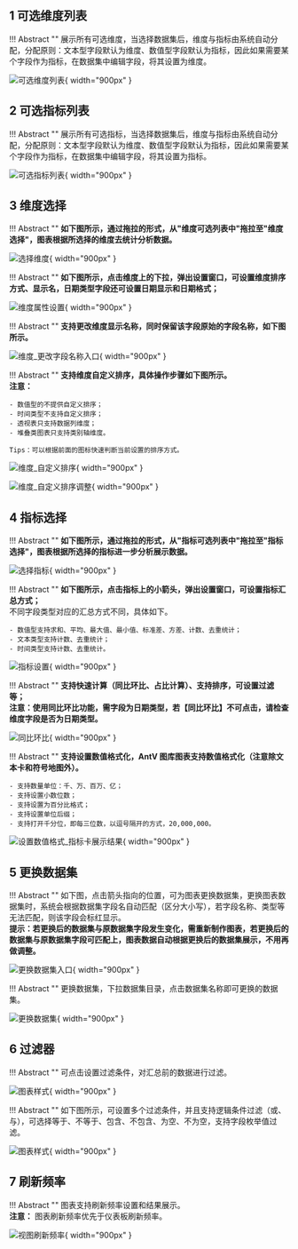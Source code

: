 ## 1 可选维度列表

!!! Abstract ""
    展示所有可选维度，当选择数据集后，维度与指标由系统自动分配，分配原则：文本型字段默认为维度、数值型字段默认为指标，因此如果需要某个字段作为指标，在数据集中编辑字段，将其设置为维度。

![可选维度列表](../../img/view_generation/2.0数据大屏维度可选框.png){ width="900px" }

## 2 可选指标列表

!!! Abstract ""
    展示所有可选指标，当选择数据集后，维度与指标由系统自动分配，分配原则：文本型字段默认为维度、数值型字段默认为指标，因此如果需要某个字段作为指标，在数据集中编辑字段，将其设置为指标。

![可选指标列表](../../img/view_generation/2.0数据大屏指标可选框.png){ width="900px" }

## 3 维度选择

!!! Abstract ""
    **如下图所示，通过拖拉的形式，从"维度可选列表中"拖拉至"维度选择"，图表根据所选择的维度去统计分析数据。**

![选择维度](../../img/view_generation/2.0数据大屏维度选择.png){ width="900px" }

!!! Abstract ""
    **如下图所示，点击维度上的下拉，弹出设置窗口，可设置维度排序方式、显示名，日期类型字段还可设置日期显示和日期格式；**

![维度属性设置](../../img/view_generation/2.0数据大屏维度排序.png){ width="900px" }

!!! Abstract ""
    **支持更改维度显示名称，同时保留该字段原始的字段名称，如下图所示。**

![维度_更改字段名称入口](../../img/view_generation/2.0数据大屏显示别名.png){ width="900px" }

!!! Abstract ""
    **支持维度自定义排序，具体操作步骤如下图所示。**  
    **注意：**

    - 数值型的不提供自定义排序；
    - 时间类型不支持自定义排序；
    - 透视表只支持数据列维度；
    - 堆叠类图表只支持类别轴维度。

    Tips：可以根据前面的图标快速判断当前设置的排序方式。


![维度_自定义排序](../../img/view_generation/2.0数据大屏选择自定义排序.png){ width="900px" }

![维度_自定义排序调整](../../img/view_generation/2.0数据大屏维度自定义排序.png){ width="900px" }


## 4 指标选择

!!! Abstract ""
    **如下图所示，通过拖拉的形式，从"指标可选列表中"拖拉至"指标选择"，图表根据所选择的指标进一步分析展示数据。**

![选择指标](../../img/view_generation/2.0数据大屏指标选择.png){ width="900px" }


!!! Abstract ""
    **如下图所示，点击指标上的小箭头，弹出设置窗口，可设置指标汇总方式；**  
    不同字段类型对应的汇总方式不同，具体如下。

    - 数值型支持求和、平均、最大值、最小值、标准差、方差、计数、去重统计；
    - 文本类型支持计数、去重统计；
    - 时间类型支持计数、去重统计。

![指标设置](../../img/view_generation/2.0数据大屏指标汇总方式.png){ width="900px" }


!!! Abstract ""
    **支持快速计算（同比环比、占比计算）、支持排序，可设置过滤等；**  
    **注意：使用同比环比功能，需字段为日期类型，若【同比环比】不可点击，请检查维度字段是否为日期类型。**

![同比环比](../../img/view_generation/2.0数据大屏指标快速计算.png){ width="900px" }

!!! Abstract ""
    **支持设置数值格式化，AntV 图库图表支持数值格式化（注意除文本卡和符号地图外）。**

    - 支持数量单位：千、万、百万、亿；
    - 支持设置小数位数；
    - 支持设置为百分比格式；
    - 支持设置单位后缀；
    - 支持打开千分位，即每三位数，以逗号隔开的方式，20,000,000。

![设置数值格式_指标卡展示结果](../../img/view_generation/2.0数据指标格式设置.png){ width="900px" }

## 5 更换数据集

!!! Abstract ""
    如下图，点击箭头指向的位置，可为图表更换数据集，更换图表数据集时，系统会根据数据集字段名自动匹配（区分大小写），若字段名称、类型等无法匹配，则该字段会标红显示。  
    **提示：若更换后的数据集与原数据集字段发生变化，需重新制作图表，若更换后的数据集与原数据集字段可匹配上，图表数据自动根据更换后的数据集展示，不用再做调整。**

![更换数据集入口](../../img/view_generation/2.0数据大屏更换数据集入口.png){ width="900px" }

!!! Abstract ""
    更换数据集，下拉数据集目录，点击数据集名称即可更换的数据集。

![更换数据集](../../img/view_generation/2.0数据大屏更换数据集.png){ width="900px" }

## 6 过滤器

!!! Abstract ""
    可点击设置过滤条件，对汇总前的数据进行过滤。

![图表样式](../../img/view_generation/数据大屏过滤器.png){ width="900px" }

!!! Abstract ""
    如下图所示，可设置多个过滤条件，并且支持逻辑条件过滤（或、与），可选择等于、不等于、包含、不包含、为空、不为空，支持字段枚举值过滤。


![图表样式](../../img/view_generation/数据大屏添加条件.png){ width="900px" }

## 7 刷新频率

!!! Abstract ""
    图表支持刷新频率设置和结果展示。  
    **注意：** 图表刷新频率优先于仪表板刷新频率。

![视图刷新频率](../../img/view_generation/2.0数据大屏刷新与结果.png){ width="900px" }
